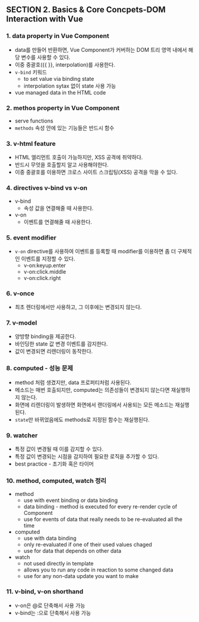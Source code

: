## SECTION 2. Basics & Core Concpets-DOM Interaction with Vue

### 1. data property in Vue Component

* data를 만들어 반환하면, Vue Component가 커버하는 DOM 트리 영역 내에서 해당 변수를 사용할 수 있다.
* 이중 중괄호({{ }}, interpolation)를 사용한다.
* `v-bind` 키워드
    * to set value via binding state
    * interpolation sytax 없이 state 사용 가능
* vue managed data in the HTML code

### 2. methos property in Vue Component

* serve functions
* `methods` 속성 안에 있는 기능들은 반드시 함수

### 3. v-html feature

* HTML 엘리먼트 호출이 가능하지만, XSS 공격에 취약하다.
* 반드시 무엇을 호출할지 알고 사용해야한다.
* 이중 중괄호를 이용하면 크로스 사이트 스크립팅(XSS) 공격을 막을 수 있다.

### 4. directives v-bind vs v-on

* v-bind 
    * 속성 값을 연결해줄 때 사용한다.
* v-on
    * 이벤트를 연결해줄 때 사용한다.

### 5. event modifier

* `v-on` directive를 사용하여 이벤트를 등록할 때 modifier를 이용하면 좀 더 구체적인 이벤트를 지정할 수 있다.
    * v-on:keyup.enter
    * v-on:click.middle
    * v-on:click.right

### 6. v-once

* 최초 렌더링에서만 사용하고, 그 이후에는 변경되지 않는다.

### 7. v-model

* 양방향 binding을 제공한다.
* 바인딩한 state 값 변경 이벤트를 감지한다.
* 값이 변경되면 리렌더링이 동작한다.

### 8. computed - 성능 문제

* method 처럼 생겼지만, data 프로퍼티처럼 사용된다.
* 메소드는 매번 호출되지만, computed는 의존성들이 변경되지 않는다면 재실행하지 않는다.
* 화면에 리렌더링이 발생하면 화면에서 랜더링에서 사용되는 모든 메소드는 재실행된다.
* `state`만 바뀌었음에도 methods로 지정된 함수는 재실행된다.

### 9. watcher

* 특정 값이 변경될 때 이를 감지할 수 있다.
* 특정 값이 변경되는 시점을 감지하여 필요한 로직을 추가할 수 있다.
* best practice - 초기화 혹은 타이머 

### 10. method, computed, watch 정리

* method
    * use with event binding or data binding
    * data binding - method is executed for every re-render cycle of Component
    * use for events of data that really needs to be re-evaluated all the time
* computed
    * use with data binding
    * only re-evaluated if one of their used values chaged
    * use for data that depends on other data
* watch
    * not used directly in template
    * allows you to run any code in reaction to some changed data
    * use for any non-data update you want to make

### 11. v-bind, v-on shorthand

* v-on은 @로 단축해서 사용 가능
* v-bind는 :으로 단축해서 사용 가능